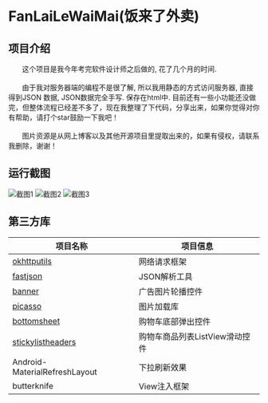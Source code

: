 # FanLaiLeWaiMai(饭来了外卖)

## 项目介绍 ##
&nbsp;&nbsp;&nbsp;&nbsp;&nbsp;&nbsp;&nbsp;这个项目是我今年考完软件设计师之后做的, 花了几个月的时间.<br><br>
&nbsp;&nbsp;&nbsp;&nbsp;&nbsp;&nbsp;&nbsp;由于我对服务器端的编程不是很了解, 所以我用静态的方式访问服务器, 直接得到JSON 数据, JSON数据完全手写. 保存在html中.
目前还有一些小功能还没做完，但整体流程已经差不多了，现在我整理了下代码，分享出来，如果你觉得对你有帮助，请打个star鼓励一下我吧！<br><br>
&nbsp;&nbsp;&nbsp;&nbsp;&nbsp;&nbsp;&nbsp;图片资源是从网上博客以及其他开源项目里提取出来的，如果有侵权，请联系我删除，谢谢！
## 运行截图 ##
![截图1](http://siqigege.web3v.com/fanlaile/art/截图1.gif)
![截图2](http://siqigege.web3v.com/fanlaile/art/截图2.gif)
![截图3](http://siqigege.web3v.com/fanlaile/art/截图3.gif)
## 第三方库 ##
<table>
<thead>
<tr>
<th>项目名称</th>
<th>项目信息</th>
</tr>
</thead>
<tbody>
<tr>
<td><a href="https://github.com/hongyangAndroid/okhttputils">okhttputils</a></td>
<td>网络请求框架</td>
</tr>
<tr>
<td><a href="https://github.com/alibaba/fastjson">fastjson</a></td>
<td>JSON解析工具</td>
</tr>
<tr>
<td><a href="https://github.com/youth5201314/banner">banner</a></td>
<td>广告图片轮播控件</td>
</tr>
<tr>
<td><a href="https://github.com/square/picasso">picasso</a></td>
<td>图片加载库</td>
</tr>
<tr>
<td><a href="https://github.com/Flipboard/bottomsheet">bottomsheet</a></td>
<td>购物车底部弹出控件</td>
</tr>
<tr>
<td><a href="https://github.com/emilsjolander/StickyListHeaders">stickylistheaders</a></td>
<td>购物车商品列表ListView滑动控件</td>
</tr>
<tr>
<td><a https://github.com/android-cjj/Android-MaterialRefreshLayout">Android-MaterialRefreshLayout</a></td>
<td>下拉刷新效果</td>
</tr>
<tr>
<td><a https://github.com/JakeWharton/butterknife">butterknife</a></td>
<td>View注入框架</td>
</tr>
</tbody></table>
